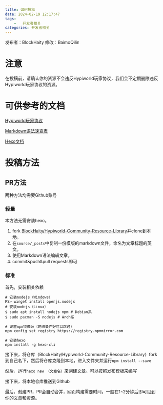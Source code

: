 ```yaml
---
title: 如何投稿
date: 2024-02-19 12:17:47
tags:
    -   开发者相关
categories: 开发者相关
---
```


发布者：BlockHaity
修改：BaimoQilin

# 注意

在投稿前，请确认你的资源不会违反Hypiworld玩家协议，我们会不定期删除违反Hypiworld玩家协议的资源。

# 可供参考的文档

[Hypiworld玩家协议](https://baimoqilin.top/hypiworld/rules.pdf)

[Markdown语法速查表](https://markdown.com.cn/cheat-sheet.html)

[Hexo文档](https://hexo.io/zh-cn/docs/)

# 投稿方法

## PR方法

两种方法均需要Github账号

### 轻量

本方法无需安装hexo。

1. fork [BlockHaity/Hypiworld-Community-Resource-Library](https://github.com/BlockHaity/Hypiworld-Community-Resource-Library)并clone到本地。
2. 在`source/_posts`中复制一份模版的markdown文件，命名为文章标题的英文。
3. 使用Markdown语法编辑文章。
4. commit&push&pull requests即可

### 标准
首先，安装相关依赖

``` 
# 安装nodejs（Windows）
PS> winget install openjs.nodejs
# 安装nodejs（Linux）
$ sudo apt install nodejs npm # Debian系
$ sudo pacman -S nodejs # Arch系

# 设置npm镜像源（网络条件好可以跳过）
npm config set registry https://registry.npmmirror.com

# 安装hexo
npm install -g hexo-cli
```

接下来，将仓库（BlockHaity/Hypiworld-Community-Resource-Library）fork到自己名下，然后将仓库克隆到本地，进入文件夹并运行`npm install --save`

然后，运行`hexo new （文章名）`来创建文章。可以按照发布模板来编写

接下来，将本地仓库推送到Github

最后，创建PR，PR会自动合并，网页构建需要时间，一般在1~2分钟后即可见到你的文章和资源。
